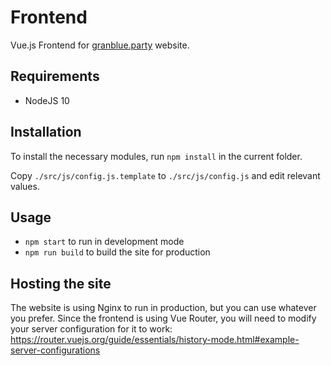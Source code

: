 # Frontend
Vue.js Frontend for [granblue.party](https://www.granblue.party) website.

## Requirements
- NodeJS 10

## Installation
To install the necessary modules, run `npm install` in the current folder.

Copy `./src/js/config.js.template` to `./src/js/config.js` and edit relevant values.

## Usage
- `npm start` to run in development mode
- `npm run build` to build the site for production

## Hosting the site
The website is using Nginx to run in production, but you can use whatever you prefer. Since the frontend is using Vue Router, you will need to modify your server configuration for it to work: https://router.vuejs.org/guide/essentials/history-mode.html#example-server-configurations